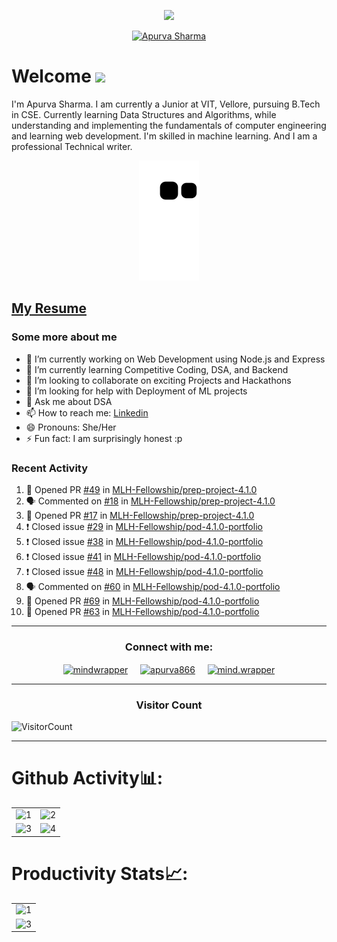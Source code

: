 <p  align="center"><img height= "500" src = "https://github.com/Apurva-tech/Apurva-tech/blob/master/final.gif"></p>


<p align="center"><a href="https://github.com/ryo-ma/github-profile-trophy"><img src="https://github-profile-trophy.vercel.app/?username=Apurva-tech&theme=dracula&column=4&margin-w=15&margin-h=15" alt="Apurva Sharma" /></a></p>

# Welcome <img src="https://media.giphy.com/media/hVa6t0WpoDOk7Pxb7l/giphy.gif" width="50">
I'm Apurva Sharma. I am currently a Junior at VIT, Vellore, pursuing B.Tech in CSE. Currently learning Data Structures and Algorithms, while understanding and implementing the fundamentals of computer engineering and learning web development. I'm skilled in machine learning. And I am a professional Technical writer.


<p align="center">
  <img src="https://github.com/Apurva-tech/Apurva-tech/raw/output/github-contribution-grid-snake.svg" alt="snake"></center>
</p>


## [My Resume](https://drive.google.com/file/d/1Z9sQNEspMtlJEdX6I8CYVJ4DWhGh3uR3/view?usp=sharing)

### Some more about me
- 🔭 I’m currently working on Web Development using Node.js and Express 
- 🌱 I’m currently learning Competitive Coding, DSA, and Backend
- 👯 I’m looking to collaborate on exciting Projects and Hackathons
- 🤔 I’m looking for help with Deployment of ML projects
- 💬 Ask me about DSA
- 📫 How to reach me: [Linkedin](https://www.linkedin.com/in/apurva866)
- 😄 Pronouns: She/Her
- ⚡ Fun fact: I am surprisingly honest :p

<h3> Recent Activity </h3>
<!--START_SECTION:activity-->

1. 💪 Opened PR [#49](https://github.com/MLH-Fellowship/prep-project-4.1.0/pull/49) in [MLH-Fellowship/prep-project-4.1.0](https://github.com/MLH-Fellowship/prep-project-4.1.0)
2. 🗣 Commented on [#18](https://github.com/MLH-Fellowship/prep-project-4.1.0/issues/18) in [MLH-Fellowship/prep-project-4.1.0](https://github.com/MLH-Fellowship/prep-project-4.1.0)
3. 💪 Opened PR [#17](https://github.com/MLH-Fellowship/prep-project-4.1.0/pull/17) in [MLH-Fellowship/prep-project-4.1.0](https://github.com/MLH-Fellowship/prep-project-4.1.0)
4. ❗️ Closed issue [#29](https://github.com/MLH-Fellowship/pod-4.1.0-portfolio/issues/29) in [MLH-Fellowship/pod-4.1.0-portfolio](https://github.com/MLH-Fellowship/pod-4.1.0-portfolio)
5. ❗️ Closed issue [#38](https://github.com/MLH-Fellowship/pod-4.1.0-portfolio/issues/38) in [MLH-Fellowship/pod-4.1.0-portfolio](https://github.com/MLH-Fellowship/pod-4.1.0-portfolio)
6. ❗️ Closed issue [#41](https://github.com/MLH-Fellowship/pod-4.1.0-portfolio/issues/41) in [MLH-Fellowship/pod-4.1.0-portfolio](https://github.com/MLH-Fellowship/pod-4.1.0-portfolio)
7. ❗️ Closed issue [#48](https://github.com/MLH-Fellowship/pod-4.1.0-portfolio/issues/48) in [MLH-Fellowship/pod-4.1.0-portfolio](https://github.com/MLH-Fellowship/pod-4.1.0-portfolio)
8. 🗣 Commented on [#60](https://github.com/MLH-Fellowship/pod-4.1.0-portfolio/issues/60) in [MLH-Fellowship/pod-4.1.0-portfolio](https://github.com/MLH-Fellowship/pod-4.1.0-portfolio)
9. 💪 Opened PR [#69](https://github.com/MLH-Fellowship/pod-4.1.0-portfolio/pull/69) in [MLH-Fellowship/pod-4.1.0-portfolio](https://github.com/MLH-Fellowship/pod-4.1.0-portfolio)
10. 💪 Opened PR [#63](https://github.com/MLH-Fellowship/pod-4.1.0-portfolio/pull/63) in [MLH-Fellowship/pod-4.1.0-portfolio](https://github.com/MLH-Fellowship/pod-4.1.0-portfolio)

<!--END_SECTION:activity-->

<hr>

<h3 align="center">Connect with me:</h3>
<p align="center">
<a href="https://twitter.com/mindwrapper" target="blank"><img align="center" src="https://img.icons8.com/cute-clipart/64/000000/twitter.png" alt="mindwrapper" height="50" width="50" /></a> &nbsp;&nbsp;&nbsp;
<a href="https://www.linkedin.com/in/apurva866/" target="blank"><img align="center" src="https://img.icons8.com/cute-clipart/64/000000/linkedin.png" alt="apurva866" height="50" width="50" /></a>&nbsp;&nbsp;&nbsp;&nbsp;
<a href="https://instagram.com/mind.wrapper" target="blank"><img align="center" src="https://img.icons8.com/cute-clipart/64/000000/instagram-new.png" alt="mind.wrapper" height="50" width="50" /></a>
</p>

<hr>

<h3 align="center">Visitor Count</h3>
<p align="center">
  
  ![VisitorCount](https://profile-counter.glitch.me/{Apurva-tech}/count.svg) 
  
  
</p>

<hr>

# Github Activity📊:

<table>
  <tr>
    <td><img src="https://github-readme-stats.vercel.app/api?username=Apurva-tech&theme=radical&show_icons=true"  display=block width=100% height=auto  alt="1" ></td>
    <td><img src="https://github-readme-stats.vercel.app/api/top-langs/?username=Apurva-tech&theme=radical&layout=compact&hide=Jupyter%20Notebook"  display=block width=100% height=auto  alt="2" ></td>
   </tr> 
   <tr>
      <td><img src="https://github-readme-streak-stats.herokuapp.com/?user=Apurva-tech&theme=tokyonight"  display=block width=100% height=auto alt="3" ></td>
     <td><img src="https://github-readme-stats.vercel.app/api/wakatime?username=mindwrapper&custom_title=My%20Weekly%20Stats&layout=compact&theme=tokyonight" align="right" display=block width=100% height=auto  alt="4"  >
  </td>
  </tr>
</table>

# Productivity Stats📈:
<table>
  <tr>
    <td><img src="https://github-profile-summary-cards.vercel.app/api/cards/profile-details?username=Apurva-tech&theme=monokai"  display=block width=100% height=auto  alt="1" ></td>
   </tr> 
   <tr>
      <td><img src="https://activity-graph.herokuapp.com/graph?username=Apurva-tech&bg_color=1a1b27&color=be90f2&line=638fda&point=35aea1&area=true"  display=block width=100% height=auto alt="3" ></td>
  </td>
  </tr>
</table>
